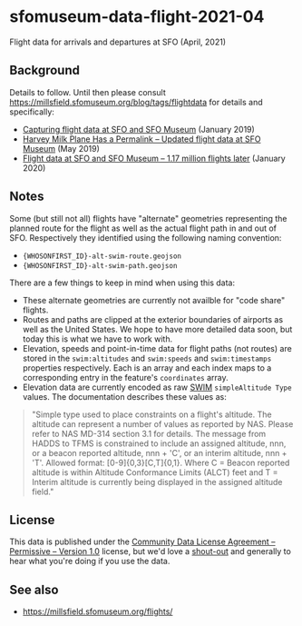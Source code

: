 # sfomuseum-data-flight-2021-04

Flight data for arrivals and departures at SFO (April, 2021)

## Background

Details to follow. Until then please consult https://millsfield.sfomuseum.org/blog/tags/flightdata for details and specifically:

* [Capturing flight data at SFO and SFO Museum](https://millsfield.sfomuseum.org/blog/2019/01/18/flights/) (January 2019)
* [Harvey Milk Plane Has a Permalink – Updated flight data at SFO Museum](https://millsfield.sfomuseum.org/blog/2019/05/17/flights/) (May 2019)
* [Flight data at SFO and SFO Museum – 1.17 million flights later](https://millsfield.sfomuseum.org/blog/2020/01/24/flightdata/) (January 2020)

## Notes

Some (but still not all) flights have "alternate" geometries representing the planned route for the flight as well as the actual flight path in and out of SFO. Respectively they identified using the following naming convention:

* `{WHOSONFIRST_ID}-alt-swim-route.geojson`
* `{WHOSONFIRST_ID}-alt-swim-path.geojson`

There are a few things to keep in mind when using this data:

* These alternate geometries are currently not availble for "code share" flights.
* Routes and paths are clipped at the exterior boundaries of airports as well as the United States. We hope to have more detailed data soon, but today this is what we have to work with.
* Elevation, speeds and point-in-time data for flight paths (not routes) are stored in the `swim:altitudes` and `swim:speeds` and `swim:timestamps` properties respectively. Each is an array and each index maps to a corresponding entry in the feature's `coordinates` array.
* Elevation data are currently encoded as raw [SWIM](https://www.faa.gov/air_traffic/technology/swim/products/) `simpleAltitude Type` values. The documentation describes these values as:

> "Simple type used to place constraints on a flight's altitude. The altitude can represent a number of values as reported by NAS. Please refer to NAS MD-314 section 3.1 for details. The message from HADDS to TFMS is constrained to include an assigned altitude, nnn, or a beacon reported altitude, nnn + 'C', or an interim altitude, nnn + 'T'. Allowed format: [0-9]{0,3}[C,T]{0,1}. Where C = Beacon reported altitude is within Altitude Conformance Limits (ALCT) feet and T = Interim altitude is currently being displayed in the assigned altitude field."

## License

This data is published under the [Community Data License Agreement – Permissive – Version 1.0](LICENSE) license, but we'd love a [shout-out](https://twitter.com/flysfo) and generally to hear what you're doing if you use the data.

## See also

* https://millsfield.sfomuseum.org/flights/
